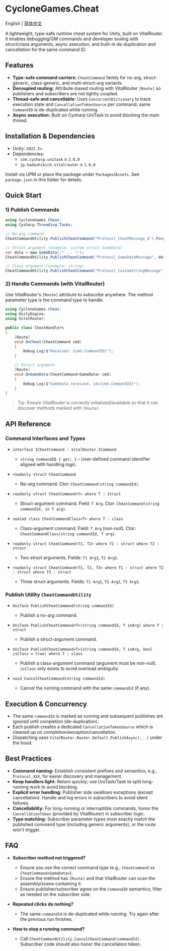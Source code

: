 # CycloneGames.Cheat

<div align="left">English | <a href="./README.SCH.md">简体中文</a></div>

A lightweight, type-safe runtime cheat system for Unity, built on VitalRouter. It enables debugging/GM commands and developer tooling with struct/class arguments, async execution, and built-in de-duplication and cancellation for the same command ID.

## Features

- **Type-safe command carriers:** `CheatCommand` family for no-arg, struct-generic, class-generic, and multi-struct-arg variants.
- **Decoupled routing:** Attribute-based routing with VitalRouter `[Route]` so publishers and subscribers are not tightly coupled.
- **Thread-safe and cancellable:** Uses `ConcurrentDictionary` to track execution state and `CancellationTokenSource` per command; same `CommandID` is de-duplicated while running.
- **Async execution:** Built on Cysharp UniTask to avoid blocking the main thread.

## Installation & Dependencies

- Unity: `2022.3`+
- Dependencies:
  - `com.cysharp.unitask` ≥ `2.0.0`
  - `jp.hadashikick.vitalrouter` ≥ `1.6.0`

Install via UPM or place the package under `Packages`/`Assets`. See `package.json` in this folder for details.

## Quick Start

### 1) Publish Commands

```csharp
using CycloneGames.Cheat;
using Cysharp.Threading.Tasks;

// No-arg command
CheatCommandUtility.PublishCheatCommand("Protocol_CheatMessage_A").Forget();

// Struct argument (example: custom struct GameData)
var data = new GameData(/* ... */);
CheatCommandUtility.PublishCheatCommand("Protocol_GameDataMessage", data).Forget();

// Class argument (example: string)
CheatCommandUtility.PublishCheatCommand("Protocol_CustomStringMessage", "Hello").Forget();
```

### 2) Handle Commands (with VitalRouter)

Use VitalRouter's `[Route]` attribute to subscribe anywhere. The method parameter type is the command type to handle.

```csharp
using CycloneGames.Cheat;
using UnityEngine;
using VitalRouter;

public class CheatHandlers
{
    [Route]
    void OnCheat(CheatCommand cmd)
    {
        Debug.Log($"Received: {cmd.CommandID}");
    }

    // Struct argument
    [Route]
    void OnGameData(CheatCommand<GameData> cmd)
    {
        Debug.Log($"GameData received, id={cmd.CommandID}");
    }
}
```

> Tip: Ensure VitalRouter is correctly initialized/available so that it can discover methods marked with `[Route]`.

## API Reference

### Command Interfaces and Types

- `interface ICheatCommand : VitalRouter.ICommand`
  - `string CommandID { get; }` – User-defined command identifier aligned with handling logic.

- `readonly struct CheatCommand`
  - No-arg command. Ctor: `CheatCommand(string commandId)`.

- `readonly struct CheatCommand<T> where T : struct`
  - Struct-argument command. Field: `T Arg`. Ctor: `CheatCommand(string commandId, in T arg)`.

- `sealed class CheatCommandClass<T> where T : class`
  - Class-argument command. Field: `T Arg` (non-null). Ctor: `CheatCommandClass(string commandId, T arg)`.

- `readonly struct CheatCommand<T1, T2> where T1 : struct where T2 : struct`
  - Two struct arguments. Fields: `T1 Arg1`, `T2 Arg2`.

- `readonly struct CheatCommand<T1, T2, T3> where T1 : struct where T2 : struct where T3 : struct`
  - Three struct arguments. Fields: `T1 Arg1`, `T2 Arg2`, `T3 Arg3`.

### Publish Utility `CheatCommandUtility`

- `UniTask PublishCheatCommand(string commandId)`
  - Publish a no-arg command.

- `UniTask PublishCheatCommand<T>(string commandId, T inArg) where T : struct`
  - Publish a struct-argument command.

- `UniTask PublishCheatCommand<T>(string commandId, T inArg, bool isClass = true) where T : class`
  - Publish a class-argument command (argument must be non-null). `isClass` only exists to avoid overload ambiguity.

- `void CancelCheatCommand(string commandId)`
  - Cancel the running command with the same `commandId` (if any).

## Execution & Concurrency

- The same `commandId` is marked as running and subsequent publishes are ignored until completion (de-duplication).
- Each publish creates a dedicated `CancellationTokenSource` which is cleaned up on completion/exception/cancellation.
- Dispatching uses `VitalRouter.Router.Default.PublishAsync(...)` under the hood.

## Best Practices

- **Command naming:** Establish consistent prefixes and semantics, e.g., `Protocol_XXX`, for easier discovery and management.
- **Keep handlers light:** Return quickly; use UniTask/Task to split long-running work to avoid blocking.
- **Explicit error handling:** Publisher side swallows exceptions (except cancellation). Handle and log errors in subscribers to avoid silent failures.
- **Cancellability:** For long-running or interruptible commands, honor the `CancellationToken` (provided by VitalRouter) in subscriber logic.
- **Type matching:** Subscriber parameter types must exactly match the published command type (including generic arguments), or the route won't trigger.

## FAQ

- **Subscriber method not triggered?**
  - Ensure you use the correct command type (e.g., `CheatCommand` vs `CheatCommand<GameData>`).
  - Ensure the method has `[Route]` and that VitalRouter can scan the assembly/scene containing it.
  - Ensure publisher/subscriber agree on the `CommandID` semantics; filter as needed on the subscriber side.

- **Repeated clicks do nothing?**
  - The same `commandId` is de-duplicated while running. Try again after the previous run finishes.

- **How to stop a running command?**
  - Call `CheatCommandUtility.CancelCheatCommand(commandId)`. Subscriber code should also honor the cancellation token.
